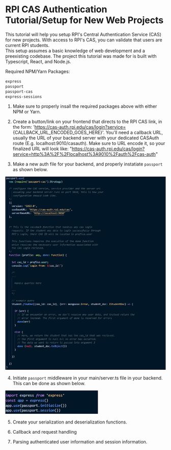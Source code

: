 # RPI CAS Authentication Tutorial/Setup for New Web Projects

This tutorial will help you setup RPI's Central Authentication Service (CAS) for new projects.  With access to RPI's CAS, you can validate that users are current RPI students.  
This setup assumes a basic knowledge of web development and a preexisting codebase.  The project this tutorial was made for is built with Typescript, React, and Node.js.

Required NPM/Yarn Packages:

    express
    passport
    passport-cas
    express-sessions

1. Make sure to properly insall the required packages above with either NPM or Yarn.

2.  Create a button/link on your frontend that directs to the RPI CAS link, in the form: 'https://cas-auth.rpi.edu/cas/login?service= {CALLBACK_URL_ENCODED_GOES_HERE}'.  You'll need a callback URL, usually the URL of your backend server with your
dedicated CASAuth route (E.g. localhost:9010/casauth).  Make sure to URL encode it, so your finalized URL will look like: "https://cas-auth.rpi.edu/cas/login?service=http%3A%2F%2Flocalhost%3A9010%2Fauth%2Fcas-auth" 

3. Make a new auth file for your backend, and properly instatiate `passport` as shown below.

![passport-setup](/img/passport_setup.png)

4. Initiate `passport` middleware in your main/server.ts file in your backend.  This can be done as shown below.

![server-passport-setup](/img/server_passport_setup.png)

5. Create your serialization and deserialization functions.

6. Callback and request handling

7. Parsing authenticated user information and session information.
